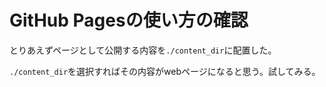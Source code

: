 # GitHub Pagesの使い方の確認
とりあえずページとして公開する内容を`./content_dir`に配置した。

`./content_dir`を選択すればその内容がwebページになると思う。試してみる。